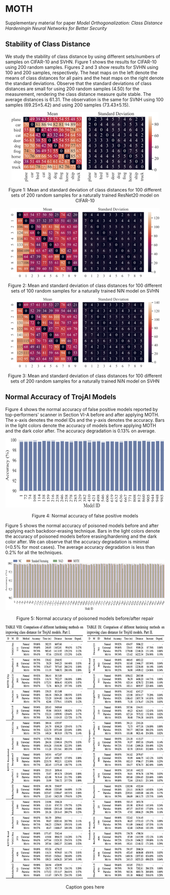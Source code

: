 # MOTH

Supplementary material for paper *Model Orthogonalization: Class Distance Hardeningin Neural Networks for Better Security*

## Stability of Class Distance

We study the stability of class distance by using different sets/numbers of samples on CIFAR-10 and SVHN. Figure 1 shows the results for CIFAR-10 using 200 random samples. Figures 2 and 3 show results for SVHN using 100 and 200 samples, respectively. The heat maps on the left denote the means of class distances for all pairs and the heat maps on the right denote the standard deviations. Observe that the standard deviations of class distances are small for using 200 random samples (4.50) for the measurement, rendering the class distance measure quite stable. The average distances is 61.31. The observation is the same for SVNH using 100 samples (69.25±5.42) and using 200 samples (73.43±5.15).

<p align="center">
<img title="stability_cifar_200" src="pics/stability_cifar_200.png" height="220">
</p>

<p align="center">
Figure 1: Mean and standard deviation of class distances for 100 different sets of 200 random samples for a naturally trained ResNet20 model on CIFAR-10
</p>

<p align="center">
<img title="stability_svhn_100" src="pics/stability_svhn_100.png" height="220">
</p>

<p align="center">
Figure 2: Mean and standard deviation of class distances for 100 different sets of 100 random samples for a naturally trained NiN model on SVHN
</p>

<p align="center">
<img title="stability_svhn_100" src="pics/stability_svhn_200.png" height="220">
</p>

<p align="center">
Figure 3: Mean and standard deviation of class distances for 100 different sets of 200 random samples for a naturally trained NiN model on SVHN
</p>



## Normal Accuracy of TrojAI Models

Figure 4 shows the normal accuracy of false positive models reported by top-performers' scanner in Section VI-A before and after applying MOTH. The x-axis denotes the model IDs and the y-axis denotes the accuracy. Bars in the light colors denote the accuracy of models before applying MOTH and the dark color after. The accuracy degradation is 0.13% on average.

<p align="center">
<img title="false_positive" src="pics/false_positive.png" height="220">
</p>

<p align="center">
Figure 4: Normal accuracy of false positive models
</p>


Figure 5 shows the normal accuracy of poisoned models before and after applying each backdoor-erasing technique. Bars in the light colors denote the accuracy of poisoned models before erasing/hardening and the dark color after. We can observe that the accuracy degradation is minimal (<0.5% for most cases). The average accuracy degradation is less than 0.2% for all the techniques.

<p align="center">
<img title="poison_accuracy" src="pics/poison_accuracy.png" height="160">
</p>

<p align="center">
Figure 5: Normal accuracy of poisoned models before/after repair
</p>


<p align="center">
<img title="poison_accuracy" src="pics/enlarge_trojai.png" height="800">
</p>

<p align="center">
Caption goes here
</p>
